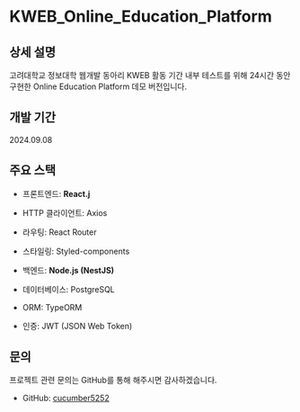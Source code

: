 # KWEB_Online_Education_Platform

## 상세 설명
고려대학교 정보대학 웹개발 동아리 KWEB 활동 기간 내부 테스트를 위해 24시간 동안 구현한 Online Education Platform 데모 버전입니다.

## 개발 기간

2024.09.08

## 주요 스택
- 프론트엔드: **React.j**
- HTTP 클라이언트: Axios
- 라우팅: React Router
- 스타일링: Styled-components

- 백엔드: **Node.js (NestJS)**
- 데이터베이스: PostgreSQL
- ORM: TypeORM
- 인증: JWT (JSON Web Token)

## 문의

프로젝트 관련 문의는 GitHub를 통해 해주시면 감사하겠습니다.

-   GitHub: [cucumber5252](https://github.com/cucumber5252)
